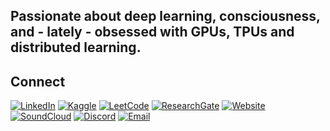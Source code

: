 ## Passionate about deep learning, consciousness, and - lately - obsessed with GPUs, TPUs and distributed learning.

## Connect

[![LinkedIn](https://img.shields.io/badge/linkedin-%230077B5.svg?style=for-the-badge&logo=linkedin&logoColor=white)](https://www.linkedin.com/in/arvinder-pal-singh/)
[![Kaggle](https://img.shields.io/badge/Kaggle-035a7d?style=for-the-badge&logo=kaggle&logoColor=white)](https://www.kaggle.com/arvinsingh)
[![LeetCode](https://img.shields.io/badge/LeetCode-000000?style=for-the-badge&logo=LeetCode&logoColor=#d16c06)](https://leetcode.com/arvinsingh/)
[![ResearchGate](https://img.shields.io/badge/ResearchGate-00CCBB?style=for-the-badge&logo=ResearchGate&logoColor=white)](https://www.researchgate.net/profile/Arvinder-Bali)
[![Website](https://img.shields.io/badge/Website-4285F4?style=for-the-badge&logo=googlechrome&logoColor=white)](https://apsbali.com)
[![SoundCloud](https://img.shields.io/badge/sound%20cloud-FF5500?style=for-the-badge&logo=soundcloud&logoColor=white)](https://soundcloud.com/opium_smile)
[![Discord](https://img.shields.io/badge/Discord-%235865F2.svg?style=for-the-badge&logo=discord&logoColor=white)](https://discord.com/users/738389772871139330)
[![Email](https://img.shields.io/badge/ProtonMail-8B89CC?style=for-the-badge&logo=protonmail&logoColor=white)](mailto:arvinsingh@protonmail.com)
